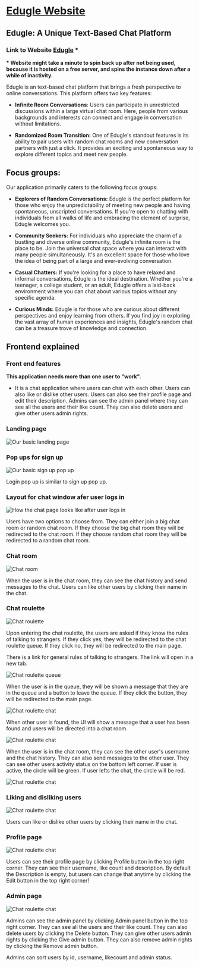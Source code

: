 # [Edugle Website](https://edugle-fro.onrender.com/)

## Edugle: A Unique Text-Based Chat Platform
### Link to Website [Edugle](https://edugle-fro.onrender.com/) *
<b>* Website might take a minute to spin back up after not being used, because it is hosted on a free server, and spins the instance down after a while of inactivity.</b>

Edugle is an text-based chat platform that brings a fresh perspective to online conversations. This platform offers two key features:

- **Infinite Room Conversations**: Users can participate in unrestricted discussions within a large virtual chat room. Here, people from various backgrounds and interests can connect and engage in conversation without limitations.

- **Randomized Room Transition:** One of Edugle's standout features is its ability to pair users with random chat rooms and new conversation partners with just a click. It provides an exciting and spontaneous way to explore different topics and meet new people.

## Focus groups:

Our application primarily caters to the following focus groups:

- **Explorers of Random Conversations:** Edugle is the perfect platform for those who enjoy the unpredictability of meeting new people and having spontaneous, unscripted conversations. If you're open to chatting with individuals from all walks of life and embracing the element of surprise, Edugle welcomes you.

- **Community Seekers:** For individuals who appreciate the charm of a bustling and diverse online community, Edugle's infinite room is the place to be. Join the universal chat space where you can interact with many people simultaneously. It's an excellent space for those who love the idea of being part of a large and ever-evolving conversation.

- **Casual Chatters:** If you're looking for a place to have relaxed and informal conversations, Edugle is the ideal destination. Whether you're a teenager, a college student, or an adult, Edugle offers a laid-back environment where you can chat about various topics without any specific agenda.

- **Curious Minds:** Edugle is for those who are curious about different perspectives and enjoy learning from others. If you find joy in exploring the vast array of human experiences and insights, Edugle's random chat can be a treasure trove of knowledge and connection.

## Frontend explained

### Front end features

**This application needs more than one user to "work".** 

- It is a chat application where users can chat with each other. Users can also like or dislike other users. Users can also see their profile page and edit their description. Admins can see the admin panel where they can see all the users and their like count. They can also delete users and give other users admin rights.

### Landing page

![Our basic landing page](/media/landingPage.PNG "Index page")

### Pop ups for sign up

![Our basic sign up pop up](/media/signUp.PNG "Sign up pop up")

Login pop up is similar to sign up pop up.

### Layout for chat window afer user logs in

![How the chat page looks like after user logs in](/media/mainPageLogin.PNG "Chat page")

Users have two options to choose from. They can either join a big chat room or random chat room. If they choose the big chat room they will be redirected to the chat room. If they choose random chat room they will be redirected to a random chat room.

### Chat room

![Chat room](/media/bigChat.PNG "Chat room")

When the user is in the chat room, they can see the chat history and send messages to the chat. Users can like other users by clicking their name in the chat. 

### Chat roulette

![Chat roulette](/media/chatRoulette.PNG "Chat roulette")

Upon entering the chat roulette, the users are asked if they know the rules of talking to strangers. If they click yes, they will be redirected to the chat roulette queue. If they click no, they will be redirected to the main page.

There is a link for general rules of talking to strangers. The link will open in a new tab.

![Chat roulette queue](/media/queueWait.PNG "Chat roulette queue")

When the user is in the queue, they will be shown a message that they are in the queue and a button to leave the queue. If they click the button, they will be redirected to the main page.

![Chat roulette chat](/media/queueFind.PNG "Chat roulette chat find")

When other user is found, the UI will show a message that a user has been found and users will be directed into a chat room.

![Chat roulette chat](/media/talkingRoulette.PNG "Chat roulette chat")

When the user is in the chat room, they can see the other user's username and the chat history. They can also send messages to the other user. They can see other users activity status on the bottom left corner. If user is active, the circle will be green. If user lefts the chat, the circle will be red.

![Chat roulette chat](/media/userDisconnects.PNG "Chat roulette chat")

### Liking and disliking users

![Chat roulette chat](/media/likeUser.PNG "Chat roulette chat")

Users can like or dislike other users by clicking their name in the chat. 

### Profile page

![Chat roulette chat](/media/profile.PNG "Profile page")

Users can see their profile page by clicking Profile button in the top right corner. They can see their username, like count and description. By default the Description is empty, but users can change that anytime by clicking the Edit button in the top right corner!

### Admin page

![Chat roulette chat](/media/adminPanel.PNG "Admin panel")

Admins can see the admin panel by clicking Admin panel button in the top right corner. They can see all the users and their like count. They can also delete users by clicking the Delete button.
They can give other users admin rights by clicking the Give admin button. They can also remove admin rights by clicking the Remove admin button.

Admins can sort users by id, username, likecount and admin status.

